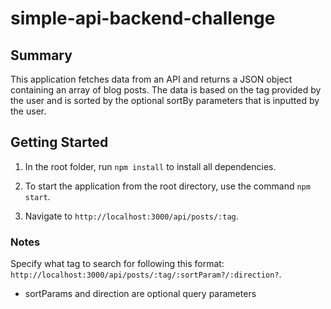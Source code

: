 # simple-api-backend-challenge

## Summary

This application fetches data from an API and returns a JSON object containing an array of blog posts. The data is based on the tag provided by the user and is sorted by the optional sortBy parameters that is inputted by the user.

## Getting Started

1. In the root folder, run `npm install` to install all dependencies.

2. To start the application from the root directory, use the command `npm start`.

3. Navigate to `http://localhost:3000/api/posts/:tag`.

### Notes
Specify what tag to search for following this format: `http://localhost:3000/api/posts/:tag/:sortParam?/:direction?`.
  - sortParams and direction are optional query parameters